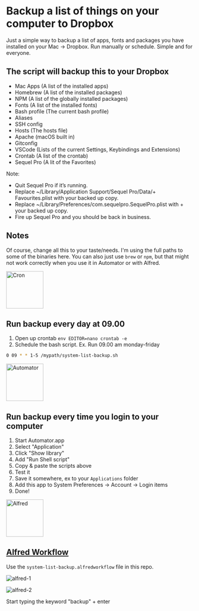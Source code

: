 # Backup a list of things on your computer to Dropbox

Just a simple way to backup a list of apps, fonts and packages you have installed on your Mac -> Dropbox. Run manually or schedule. Simple and for everyone.

## The script will backup this to your Dropbox

+ Mac Apps (A list of the installed apps)
+ Homebrew (A list of the installed packages)
+ NPM (A list of the globally installed packages)
+ Fonts (A list of the installed fonts)
+ Bash profile (The current bash profile)
+ Aliases
+ SSH config
+ Hosts (The hosts file)
+ Apache (macOS built in)
+ Gitconfig
+ VSCode (Lists of the current Settings, Keybindings and Extensions)
+ Crontab (A list of the crontab)
+ Sequel Pro (A lit of the Favorites)

Note:

+ Quit Sequel Pro if it’s running.
+ Replace ~/Library/Application Support/Sequel Pro/Data/+ Favourites.plist with your backed up copy.
+ Replace ~/Library/Preferences/com.sequelpro.SequelPro.plist with + your backed up copy.
+ Fire up Sequel Pro and you should be back in business.

## Notes

Of course, change all this to your taste/needs.
I'm using the full paths to some of the binaries here. You can also just use ``brew`` or ``npm``, but that might not work correctly when you use it in Automator or with Alfred.

<img src="https://cloud.githubusercontent.com/assets/307676/14966900/ee944d8c-10b4-11e6-822b-1c8e0329eb39.jpg" alt="Cron" height="100">

## Run backup every day at 09.00

1. Open up crontab ``env EDITOR=nano crontab -e``
2. Schedule the bash script. Ex. Run 09.00 am monday-friday

```bash
0 09 * * 1-5 /mypath/system-list-backup.sh
```

<img src="https://cloud.githubusercontent.com/assets/307676/14935295/45bf18a2-0ecc-11e6-9105-3a0857d14735.png" alt="Automator" height="100">

## Run backup every time you login to your computer

1. Start Automator.app
2. Select "Application"
3. Click "Show library"
4. Add "Run Shell script"
5. Copy & paste the scripts above
6. Test it
7. Save it somewhere, ex to your ``Applications`` folder
8. Add this app to System Preferences -> Account -> Login items
9. Done!

<img src="http://cdn.makeuseof.com/wp-content/uploads/2013/04/Alfred_icon.jpg?6b9ecc" alt="Alfred" height="100">

## [Alfred Workflow](https://www.alfredapp.com/workflows/)

Use the ``system-list-backup.alfredworkflow`` file in this repo.

![alfred-1](https://cloud.githubusercontent.com/assets/307676/14941464/1137a8c0-0f9d-11e6-85f2-26759ad1b53e.jpg)

![alfred-2](https://cloud.githubusercontent.com/assets/307676/14941465/114fe782-0f9d-11e6-935d-caf54cfb16a3.jpg)

Start typing the keyword "backup" + enter
